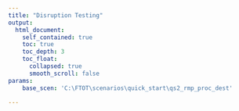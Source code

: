 ```yaml
---
title: "Disruption Testing"
output: 
  html_document:
    self_contained: true
    toc: true
    toc_depth: 3
    toc_float:
      collapsed: true
      smooth_scroll: false
params:
    base_scen: 'C:\FTOT\scenarios\quick_start\qs2_rmp_proc_dest'
    
---
```


<!-- Add the following line manually to the rendered HTML document so that IE does not block the javascript elements: -->
<!-- saved from url=(0014)about:internet --> 








